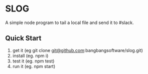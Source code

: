 SLOG
====

A simple node program to tail a local file and send it to #slack.

Quick Start
-----------

1. get it  (eg git clone git@github.com:bangbangsoftware/slog.git)
2. install (eg. npm i)
3. test it (eg. npm test)
4. run it  (eg. npm start)

